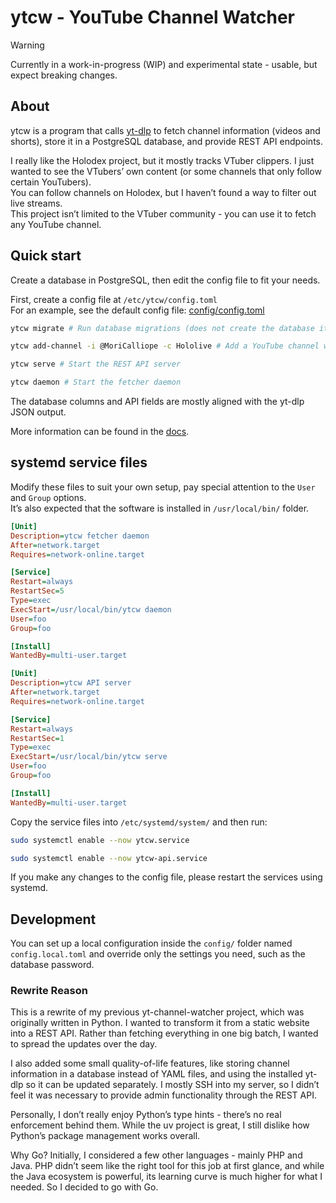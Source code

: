 # ytcw - YouTube Channel Watcher

> [!WARNING]
>
> Currently in a work-in-progress (WIP) and experimental state - usable, but expect breaking changes.

## About

ytcw is a program that calls [yt-dlp](https://github.com/yt-dlp/yt-dlp) to fetch channel information (videos and shorts), store it in a PostgreSQL database, and provide REST API endpoints.

I really like the Holodex project, but it mostly tracks VTuber clippers. I just wanted to see the VTubers’ own content (or some channels that only follow certain YouTubers).  
You can follow channels on Holodex, but I haven’t found a way to filter out live streams.  
This project isn’t limited to the VTuber community - you can use it to fetch any YouTube channel.

## Quick start

Create a database in PostgreSQL, then edit the config file to fit your needs.

First, create a config file at `/etc/ytcw/config.toml`  
For an example, see the default config file: [config/config.toml](./config/config.toml)

```sh
ytcw migrate # Run database migrations (does not create the database itself)
```

```sh
ytcw add-channel -i @MoriCalliope -c Hololive # Add a YouTube channel with a category
```

```sh
ytcw serve # Start the REST API server
```

```sh
ytcw daemon # Start the fetcher daemon
```

The database columns and API fields are mostly aligned with the yt-dlp JSON output.

More information can be found in the [docs](./DOCS.md).

## systemd service files

Modify these files to suit your own setup, pay special attention to the `User` and `Group` options.  
It’s also expected that the software is installed in `/usr/local/bin/` folder.

```ini
[Unit]
Description=ytcw fetcher daemon
After=network.target
Requires=network-online.target

[Service]
Restart=always
RestartSec=5
Type=exec
ExecStart=/usr/local/bin/ytcw daemon
User=foo
Group=foo

[Install]
WantedBy=multi-user.target
```

```ini
[Unit]
Description=ytcw API server
After=network.target
Requires=network-online.target

[Service]
Restart=always
RestartSec=1
Type=exec
ExecStart=/usr/local/bin/ytcw serve
User=foo
Group=foo

[Install]
WantedBy=multi-user.target
```

Copy the service files into `/etc/systemd/system/` and then run:

```sh
sudo systemctl enable --now ytcw.service
```

```sh
sudo systemctl enable --now ytcw-api.service
```

If you make any changes to the config file, please restart the services using systemd.

## Development

You can set up a local configuration inside the `config/` folder named `config.local.toml` and override only the settings you need, such as the database password.

### Rewrite Reason

This is a rewrite of my previous yt-channel-watcher project, which was originally written in Python.
I wanted to transform it from a static website into a REST API. Rather than fetching everything in one big batch, I wanted to spread the updates over the day.

I also added some small quality-of-life features, like storing channel information in a database instead of YAML files, and using the installed yt-dlp so it can be updated separately.
I mostly SSH into my server, so I didn’t feel it was necessary to provide admin functionality through the REST API.

Personally, I don’t really enjoy Python’s type hints - there’s no real enforcement behind them. While the uv project is great, I still dislike how Python’s package management works overall.

Why Go?
Initially, I considered a few other languages - mainly PHP and Java. PHP didn’t seem like the right tool for this job at first glance, and while the Java ecosystem is powerful, its learning curve is much higher for what I needed. So I decided to go with Go.
